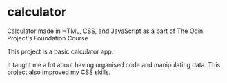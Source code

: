 # calculator
Calculator made in HTML, CSS, and JavaScript as a part of The Odin Project's Foundation Course

This project is a basic calculator app.

It taught me a lot about having organised code and manipulating data. This project also improved my CSS skills.
